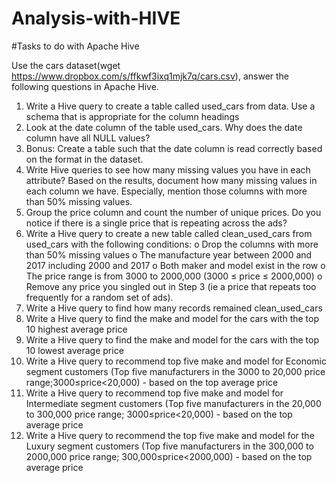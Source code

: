 # Analysis-with-HIVE

#Tasks to do  with Apache Hive


Use the cars dataset(wget https://www.dropbox.com/s/ffkwf3ixq1mjk7q/cars.csv), answer the following questions in Apache Hive.
1. Write a Hive query to create a table called used_cars from data. Use a schema that is
appropriate for the column headings
2. Look at the date column of the table used_cars. Why does the date column have all
NULL values?
3. Bonus: Create a table such that the date column is read correctly based on the format
in the dataset.
4. Write Hive queries to see how many missing values you have in each attribute? Based
on the results, document how many missing values in each column we have. Especially,
mention those columns with more than 50% missing values.
5. Group the price column and count the number of unique prices. Do you notice if there
is a single price that is repeating across the ads?
6. Write a Hive query to create a new table called clean_used_cars from used_cars with
the following conditions:
o Drop the columns with more than 50% missing values
o The manufacture year between 2000 and 2017 including 2000 and 2017
o Both maker and model exist in the row
o The price range is from 3000 to 2000,000 (3000 ≤ price ≤ 2000,000)
o Remove any price you singled out in Step 3 (ie a price that repeats too frequently for
a random set of ads).
7. Write a Hive query to find how many records remained clean_used_cars
8. Write a Hive query to find the make and model for the cars with the top 10 highest
average price
9. Write a Hive query to find the make and model for the cars with the top 10 lowest
average price
10. Write a Hive query to recommend top five make and model for Economic segment
customers (Top five manufacturers in the 3000 to 20,000 price range;3000≤price<20,000) -
based on the top average price
11. Write a Hive query to recommend top five make and model for Intermediate segment
customers (Top five manufacturers in the 20,000 to 300,000 price range;
3000≤price<20,000) - based on the top average price
12. Write a Hive query to recommend the top five make and model for the Luxury segment
customers (Top five manufacturers in the 300,000 to 2000,000 price range;
300,000≤price<2000,000) - based on the top average price
